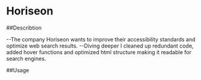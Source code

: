 # Horiseon

##Describtion

--The company Horiseon wants to improve their accessibility standards and optimize web search results. 
--Diving deeper I cleaned up redundant code, added hover functions and optimized html structure making it readable for search engines. 

##Usage

